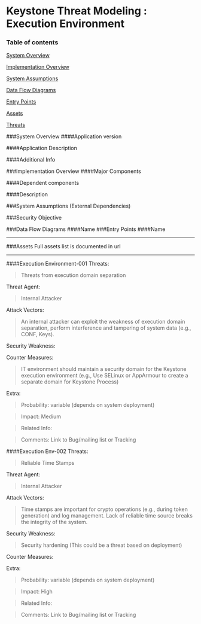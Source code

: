 
Keystone Threat Modeling : Execution Environment
=========================================
### Table of contents

[System Overview](#system)

[Implementation Overview](#implementation)

[System Assumptions](#assumption)

[Data Flow Diagrams](#dfd)

[Entry Points](#entry)

[Assets](#asset)

[Threats](#threats)


<a name="system"/>
###System Overview
####Application version
   
####Application Description
   

####Additional Info
  

<a name="implementation"/>
###Implementation Overview
####Major Components
   

####Dependent components
  

####Description


<a name="assumption"/>
###System Assumptions (External Dependencies)

###Security Objective



<a name="dfd"/>
###Data Flow Diagrams 
####Name 

<a name="entry"/>
###Entry Points
####Name

----------
<a name="asset"/>
###Assets
Full assets list is documented in url



----------
####Execution Environment-001
Threats:
> Threats from execution domain separation

Threat Agent:
> Internal Attacker

Attack Vectors:
> An internal attacker can exploit the weakness of execution domain 
separation, perform interference and tampering of system data (e.g., 
CONF, Keys).

Security Weakness:
> 

Counter Measures:
> IT environment should maintain a security domain for the Keystone 
execution environment (e.g., Use SELinux or AppArmour to create a separate domain for Keystone Process)

Extra:
>  Probability:  variable (depends on system deployment)

>   Impact:  Medium

>   Related Info:

>   Comments:
     Link to Bug/mailing list or Tracking 

####Execution Env-002
Threats:
> Reliable Time Stamps

Threat Agent:
> Internal Attacker

Attack Vectors:
> Time stamps are important for crypto operations (e.g., during token generation) and log management. Lack of reliable time source breaks the
integrity of the system.

Security Weakness:
> Security hardening (This could be a threat based on deployment)

Counter Measures:
> 

Extra:
>  Probability:  variable (depends on system deployment)

>   Impact:  High

>   Related Info:

>   Comments:
     Link to Bug/mailing list or Tracking 

